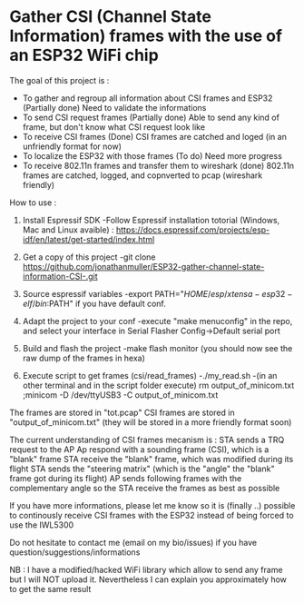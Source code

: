 # Gather CSI (Channel State Information) frames with the use of an ESP32 WiFi chip

The goal of this project is :
- To gather and regroup all information about CSI frames and ESP32 (Partially done)
    Need to validate the informations
- To send CSI request frames (Partially done)
    Able to send any kind of frame, but don't know what CSI request look like
- To receive CSI frames (Done)
    CSI frames are catched and loged (in an unfriendly format for now)
- To localize the ESP32 with those frames (To do)
    Need more progress
- To receive 802.11n frames and transfer them to wireshark (done)
    802.11n frames are catched, logged, and copnverted to pcap (wireshark friendly)
 
How to use :

1) Install Espressif SDK
    -Follow Espressif installation totorial (Windows, Mac and Linux avaible) : https://docs.espressif.com/projects/esp-idf/en/latest/get-started/index.html

2) Get a copy of this project
    -git clone https://github.com/jonathanmuller/ESP32-gather-channel-state-information-CSI-.git
    
3) Source espressif variables
    -export PATH="$HOME/esp/xtensa-esp32-elf/bin:$PATH" if you have default conf.
   
4) Adapt the project to your conf
    -execute "make menuconfig" in the repo, and select your interface in Serial Flasher Config->Default serial port

5) Build and flash the project
    -make flash monitor (you should now see the raw dump of the frames in hexa)
    
6) Execute script to get frames (csi/read_frames)
    -./my_read.sh
    -(in an other terminal and in the script folder execute) rm output_of_minicom.txt ;minicom -D /dev/ttyUSB3 -C output_of_minicom.txt
    
The frames are stored in "tot.pcap"
CSI frames are stored in "output_of_minicom.txt" (they will be stored in a more friendly format soon)
    
    
    
    
The current understanding of CSI frames mecanism is :
STA sends a TRQ request to the AP
Ap respond with a sounding frame (CSI), which is a "blank" frame
STA receive the "blank" frame, which was modified during its flight
STA sends the "steering matrix" (which is the "angle" the "blank" frame got during its flight)
AP sends following frames with the complementary angle so the STA receive the frames as best as possible

If you have more informations, please let me know so it is (finally ..) possible to continously receive CSI frames with the ESP32 instead of being forced to use the IWL5300

Do not hesitate to contact me (email on my bio/issues) if you have question/suggestions/informations

NB : I have a modified/hacked WiFi library which allow to send any frame but I will NOT upload it. Nevertheless I can explain you approximately how to get the same result
